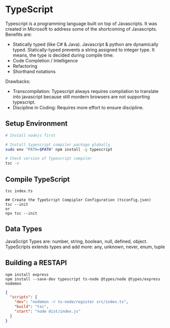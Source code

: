 # TypeScript
Typescript is a programming language built on top of Javascripts. It was created in Microsoft to address some of the shortcoming of Javascripts. Benefits are:

- Statically typed (like C# & Java). Javascript & python are dynamically typed. Statically-typed prevents a string assigned to integer type. It means, the type is decided during compile time.
- Code Completion / Intelligence
- Refactoring
- Shorthand notations

Drawbacks:
- Transcompilation: Typescript always requires compilation to translate into javascript because still mordern browsers are not supporting typescript.
- Discipline in Coding: Requires more effort to ensure discipline.

## Setup Environment
```bash
# Install nodejs first

# Install typescript compiler package globally
sudo env "PATH=$PATH" npm install -g typescript

# Check version of Typescript compiler
tsc -v 
```

## Compile TypeScript
```
tsc index.ts

## Create the TypeScript Compipler Configuration (tsconfig.json)
tsc --init
or
npx tsc --init

```

## Data Types
JavaScript Types are: number, string, boolean, null, defined, object.
TypeScripts extends types and add more: any, unknown, never, enum, tuple


## Building a RESTAPI
```
npm install express
npm install --save-dev typescript ts-node @types/node @types/express nodemon

```

```package.json
{
  "scripts": {
    "dev": "nodemon -r ts-node/register src/index.ts",
    "build": "tsc",
    "start": "node dist/index.js"
  }
}

```